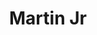 ---
pid: LLP229
title: Martin Jr
location_transcription: A Musium / outside
zipcode: 
outside_phl: 
neighborhood: 
age: '12'
age_range: 6-13
instagram: 
image_file_name: LLP_229.jpg
proposal_transcription: A monument that I would want to make would be a picture of
  Martin Luthin King Jr because he helped and tried to stop rasis and wanted peace
  in everyone and for everyone to get along together
topic: African Americans,Figure,History,Human Rights,Social Justice,Unity
topic_summary: 0, 0, 0, 0, 0, 0
type: Sculpture Statue
keywords_other: peace, martin luther king jr
credit: Amara Mohamad
image_labels: 
twitter: 
facebook: 
permalink: "/monuments/llp229/"
layout: item-page
---